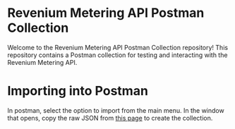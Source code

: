 # Revenium Metering API Postman Collection

Welcome to the Revenium Metering API Postman Collection repository! This repository contains a Postman collection for testing and interacting with the Revenium Metering API. 

# Importing into Postman
In postman, select the option to import from the main menu.  In the window that opens, copy the raw JSON from [this page](https://raw.githubusercontent.com/revenium/revenium-metering-postman-collection/main/revenium-metering-collection.json) to create the collection.

